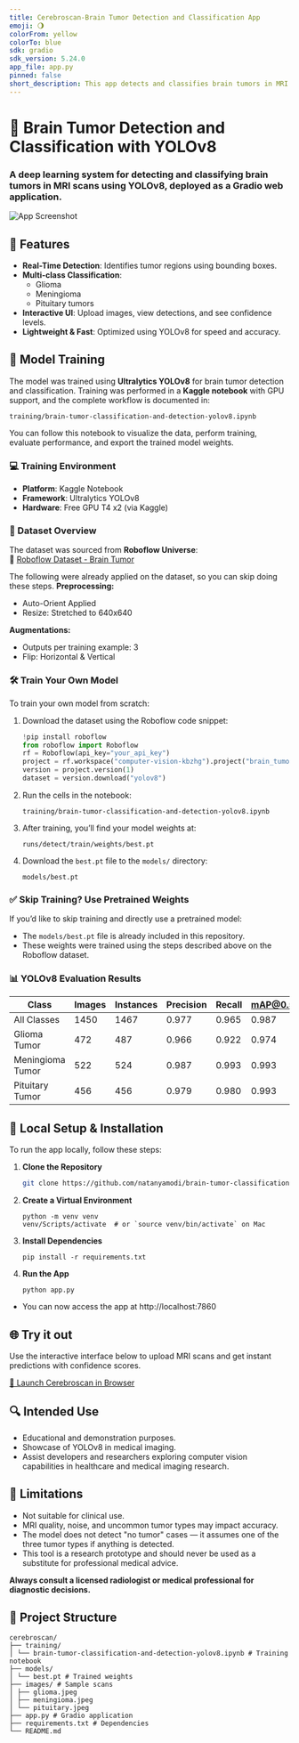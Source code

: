 ```yaml
---
title: Cerebroscan-Brain Tumor Detection and Classification App
emoji: 🌖
colorFrom: yellow
colorTo: blue
sdk: gradio
sdk_version: 5.24.0
app_file: app.py
pinned: false
short_description: This app detects and classifies brain tumors in MRI scans
---
```


# 🧠 Brain Tumor Detection and Classification with YOLOv8
### A deep learning system for detecting and classifying brain tumors in MRI scans using YOLOv8, deployed as a Gradio web application.

![App Screenshot](https://github.com/user-attachments/assets/e8da60fd-5d15-4354-95cc-37789d4281db)

## 🌟 Features
- **Real-Time Detection**: Identifies tumor regions using bounding boxes.
- **Multi-class Classification**:
  - Glioma
  - Meningioma
  - Pituitary tumors
- **Interactive UI**: Upload images, view detections, and see confidence levels.
- **Lightweight & Fast**: Optimized using YOLOv8 for speed and accuracy.

## 🧪 Model Training

The model was trained using **Ultralytics YOLOv8** for brain tumor detection and classification. Training was performed in a **Kaggle notebook** with GPU support, and the complete workflow is documented in:

```
training/brain-tumor-classification-and-detection-yolov8.ipynb
```

You can follow this notebook to visualize the data, perform training, evaluate performance, and export the trained model weights.

### 💻 Training Environment

- **Platform**: Kaggle Notebook
- **Framework**: Ultralytics YOLOv8
- **Hardware**: Free GPU T4 x2 (via Kaggle)

### 🧠 Dataset Overview

The dataset was sourced from **Roboflow Universe**:  
🔗 [Roboflow Dataset - Brain Tumor](https://universe.roboflow.com/computer-vision-kbzhg/brain_tumor-gxibq/dataset/1)

The following were already applied on the dataset, so you can skip doing these steps.
**Preprocessing:**
- Auto-Orient Applied
- Resize: Stretched to 640x640

**Augmentations:**
- Outputs per training example: 3
- Flip: Horizontal & Vertical


### 🛠️ Train Your Own Model

To train your own model from scratch:

1. Download the dataset using the Roboflow code snippet:
   ```python
   !pip install roboflow
   from roboflow import Roboflow
   rf = Roboflow(api_key="your_api_key")
   project = rf.workspace("computer-vision-kbzhg").project("brain_tumor-gxibq")
   version = project.version(1)
   dataset = version.download("yolov8")
   ```

2. Run the cells in the notebook:
   ```
   training/brain-tumor-classification-and-detection-yolov8.ipynb
   ```

3. After training, you’ll find your model weights at:
   ```
   runs/detect/train/weights/best.pt
   ```

4. Download the `best.pt` file to the `models/` directory:
   ```
   models/best.pt
   ```

### ✅ Skip Training? Use Pretrained Weights

If you’d like to skip training and directly use a pretrained model:
- The `models/best.pt` file is already included in this repository.
- These weights were trained using the steps described above on the Roboflow dataset.


### 📊 YOLOv8 Evaluation Results

| Class             | Images | Instances | Precision | Recall | mAP@0.5 | mAP@0.5:0.95 |
|-------------------|--------|-----------|-----------|--------|--------|--------------|
| All Classes       | 1450   | 1467      | 0.977     | 0.965  | 0.987  | 0.915        |
| Glioma Tumor      | 472    | 487       | 0.966     | 0.922  | 0.974  | 0.882        |
| Meningioma Tumor  | 522    | 524       | 0.987     | 0.993  | 0.993  | 0.952        |
| Pituitary Tumor   | 456    | 456       | 0.979     | 0.980  | 0.993  | 0.912        |


## 🚀 Local Setup & Installation

To run the app locally, follow these steps:

1. **Clone the Repository**
   ```bash
   git clone https://github.com/natanyamodi/brain-tumor-classification-and-detection.git
   ```
2. **Create a Virtual Environment**
   ```
   python -m venv venv
   venv/Scripts/activate  # or `source venv/bin/activate` on Mac
   ```
3. **Install Dependencies**
   ```
   pip install -r requirements.txt
   ```
4. **Run the App**
   ```
   python app.py
   ```
* You can now access the app at http://localhost:7860

## 🌐 Try it out
Use the interactive interface below to upload MRI scans and get instant predictions with confidence scores.

[🔗 Launch Cerebroscan in Browser](https://huggingface.co/spaces/natanyamodi/cerebroscan)

## 🔍 Intended Use
- Educational and demonstration purposes.
- Showcase of YOLOv8 in medical imaging.
- Assist developers and researchers exploring computer vision capabilities in healthcare and medical imaging research.

## 📌 Limitations
- Not suitable for clinical use.
- MRI quality, noise, and uncommon tumor types may impact accuracy.
- The model does not detect "no tumor" cases — it assumes one of the three tumor types if anything is detected.
- This tool is a research prototype and should never be used as a substitute for professional medical advice.

**Always consult a licensed radiologist or medical professional for diagnostic decisions.**

## 📂 Project Structure
```
cerebroscan/
├── training/
│ └── brain-tumor-classification-and-detection-yolov8.ipynb # Training notebook
├── models/
│ └── best.pt # Trained weights
├── images/ # Sample scans
│ ├── glioma.jpeg
│ ├── meningioma.jpeg
│ └── pituitary.jpeg
├── app.py # Gradio application
├── requirements.txt # Dependencies
└── README.md
```
